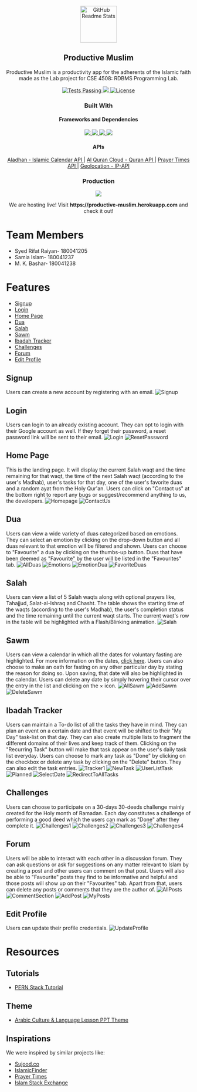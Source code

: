 
<p align="center">
 <img width="100px" src="https://raw.githubusercontent.com/iambashar/Productive-Muslim/edffa8807b99036054b6545b8bdf26c6a6ced6dd/Client/src/Images/mainIcon.svg" align="center" alt="GitHub Readme Stats" />
 <h2 align="center">Productive Muslim</h2>
 <p align="center">Productive Muslim is a  productivity app for the adherents of the Islamic faith made as the Lab project for CSE 4508: RDBMS Programming Lab.</p>
</p>
  <p align="center">
    <a href="https://github.com/anuraghazra/github-readme-stats/workflows/Test/badge.svg">
      <img alt="Tests Passing" src="https://github.com/anuraghazra/github-readme-stats/workflows/Test/badge.svg" />
    </a>
    <a href="https://img.shields.io/badge/Status-Work%20In%20Progress-yellow">
      <img src="https://img.shields.io/badge/Status-Work%20In%20Progress-yellow" />
    </a>
    <a href="https://img.shields.io/badge/license-MIT-orange.svg">
      <img alt="License" src="https://img.shields.io/badge/license-MIT-orange.svg" />
    </a>
    <br />
  <h3 align="center">Built With</h3>
  <h4 align="center">Frameworks and Dependencies</h4>
  <p align="center">
  <a href="https://img.shields.io/badge/postgres-%23316192.svg?style=for-the-badge&logo=postgresql&logoColor=white">
      <img src="https://img.shields.io/badge/postgresql-%23316192.svg?style=for-the-badge&logo=postgresql&logoColor=white"/>
    </a>
    <a href="https://img.shields.io/badge/express.js-%23404d59.svg?style=for-the-badge&logo=express&logoColor=%2361DAFB">
      <img src="https://img.shields.io/badge/express.js-%23404d59.svg?style=for-the-badge&logo=express&logoColor=%2361DAFB"/>
    </a>
    <a href="https://img.shields.io/badge/react-%2320232a.svg?style=for-the-badge&logo=react&logoColor=%2361DAFB">
      <img src="https://img.shields.io/badge/react-%2320232a.svg?style=for-the-badge&logo=react&logoColor=%2361DAFB"/>
    </a>
    <a href="https://img.shields.io/badge/node.js-6DA55F?style=for-the-badge&logo=node.js&logoColor=white">
      <img src="https://img.shields.io/badge/node.js-6DA55F?style=for-the-badge&logo=node.js&logoColor=white"/>
    </a>
    </p>
    <h4 align="center">APIs</h4>
    <p align='center'>
    <a href="https://aladhan.com/islamic-calendar-api">
      Aladhan - Islamic Calendar API
    </a>
    |
    <a href="https://alquran.cloud/api">
      Al Quran Cloud - Quran API
    </a>
    |
    <a href="https://prayertimes.date/api/docs/this_week#">
      Prayer Times API
    </a>
    |
    <a href="https://ip-api.com/docs/api:json">
      Geolocation - IP-API
    </a>
    </p>
<h3 align="center">Production</h3>
    <p align="center">
    <a href="https://img.shields.io/badge/heroku-%23430098.svg?style=for-the-badge&logo=heroku&logoColor=white">
      <img src="https://img.shields.io/badge/herokuapp-%23430098.svg?style=for-the-badge&logo=heroku&logoColor=white"/>
    </a>
    </p>
    <p align='center'>
    We are hosting live! Visit <b>https://productive-muslim.herokuapp.com</b> and check it out!
   </p>
  </p>
  
  # Team Members
  * Syed Rifat Raiyan- 180041205
  * Samia Islam- 180041237
  * M. K. Bashar- 180041238
  
  # Features
- [Signup](#signup)
- [Login](#login)
- [Home Page](#home-page)
- [Dua](#dua)
- [Salah](#salah)
- [Sawm](#sawm)
- [Ibadah Tracker](#ibadah-tracker)
- [Challenges](#challenges)
- [Forum](#forum)
- [Edit Profile](#edit-profile)

## Signup
Users can create a new account by registering with an email.
![Signup](demoImages/signup.PNG)

## Login
Users can login to an already existing account. They can opt to login with their Google account as well. If they forget their password, a reset password link will be sent to their email.
![Login](demoImages/login.PNG)
![ResetPassword](demoImages/resetpassword.PNG)

## Home Page
This is the landing page. It will display the current Salah waqt and the time remaining for that waqt, the time of the next Salah waqt (according to the user's Madhab), user's tasks for that day, one of the user's favorite duas and a random ayat from the Holy Qur'an. Users can click on "Contact us" at the bottom right to report any bugs or suggest/recommend anything to us, the developers.
![Homepage](demoImages/homepage.PNG)
![ContactUs](demoImages/contactus.PNG)

## Dua
Users can view a wide variety of duas categorized based on emotions. They can select an emotion by clicking on the drop-down button and all duas relevant to that emotion will be filtered and shown. Users can choose to "Favourite" a dua by clicking on the thumbs-up button. Duas that have been deemed as "Favourite" by the user will be listed in the "Favourites" tab.
![AllDuas](demoImages/allduas.PNG)
![Emotions](demoImages/emotions.PNG)
![EmotionDua](demoImages/emotiondua.PNG)
![FavoriteDuas](demoImages/favoriteduas.PNG)

## Salah
Users can view a list of 5 Salah waqts along with optional prayers like, Tahajjud, Salat-al-Ishraq and Chasht. The table shows the starting time of the waqts (according to the user's Madhab), the user's completion status and the time remaining until the current waqt starts. The current waqt's row in the table will be highlighted with a Flash/Blinking animation.
![Salah](demoImages/salah.PNG)

## Sawm
Users can view a calendar in which all the dates for voluntary fasting are highlighted. For more information on the dates, [click here](https://en.wikipedia.org/wiki/Fasting_in_Islam#Days). Users can also choose to make an oath for fasting on any other particular day by stating the reason for doing so. Upon saving, that date will also be highlighted in the calendar. Users can delete any date by simply hovering their cursor over the entry in the list and clicking on the × icon.
![AllSawm](demoImages/allsawm.PNG)
![AddSawm](demoImages/addsawm.PNG)
![DeleteSawm](demoImages/deletesawm.PNG)

## Ibadah Tracker
Users can maintain a To-do list of all the tasks they have in mind. They can plan an event on a certain date and that event will be shifted to their "My Day" task-list on that day. They can also create multiple lists to fragment the different domains of their lives and keep track of them. Clicking on the "Recurring Task" button will make that task appear on the user's daily task list everyday. Users can choose to mark any task as "Done" by clicking on the checkbox or delete any task by clicking on the "Delete" button. They can also edit the task entries.
![Tracker1](demoImages/tracker1.PNG)
![NewTask](demoImages/newtask.PNG)
![UserListTask](demoImages/userlisttask.PNG)
![Planned](demoImages/planned.PNG)
![SelectDate](demoImages/selectdate.PNG)
![RedirectToAllTasks](demoImages/redirectedtoalltasks.PNG)

## Challenges
Users can choose to participate on a 30-days 30-deeds challenge mainly created for the Holy month of Ramadan. Each day constitutes a challenge of performing a good deed which the users can mark as "Done" after they complete it.
![Challenges1](demoImages/challenges.PNG)
![Challenges2](demoImages/challenges2.PNG)
![Challenges3](demoImages/challenges3.PNG)
![Challenges4](demoImages/challenges4.PNG)

## Forum
Users will be able to interact with each other in a discussion forum. They can ask questions or ask for suggestions on any matter relevant to Islam by creating a post and other users can comment on that post. Users will also be able to "Favourite" posts they find to be informative and helpful and those posts will show up on their "Favourites" tab. Apart from that, users can delete any posts or comments that they are the author of.
![AllPosts](demoImages/allposts.PNG)
![CommentSection](demoImages/commentsection.PNG)
![AddPost](demoImages/addpost.PNG)
![MyPosts](demoImages/myposts.PNG)

## Edit Profile
Users can update their profile credentials.
![UpdateProfile](demoImages/updateprofile.PNG)

# Resources
## Tutorials
* [PERN Stack Tutorial](https://www.youtube.com/watch?v=J01rYl9T3BU&t=10223s)

## Theme
* [Arabic Culture & Language Lesson PPT Theme](https://slidesgo.com/theme/arabic-culture-language-lesson)

## Inspirations
We were inspired by similar projects like:
* [Sujood.co](https://www.sujood.co/)
* [IslamicFinder](https://www.islamicfinder.org/)
* [Prayer Times](https://chrome.google.com/webstore/detail/namaz-vakitleri/ieelbggiidmnfbkjcjceknbhjgnhkjnf)
* [Islam Stack Exchange](https://islam.stackexchange.com/)
